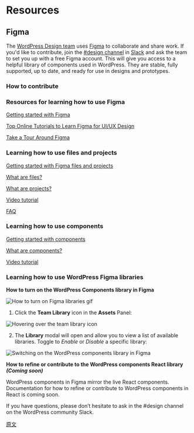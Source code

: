 <!-- 
# Resources
 -->
# Resources
<!-- 
## Figma
 -->
## Figma
<!-- 
The [WordPress Design team](https://make.wordpress.org/design/) uses [Figma](https://www.figma.com/) to collaborate and share work. If you'd like to contribute, join the [#design channel](https://app.slack.com/client/T024MFP4J/C02S78ZAL) in [Slack](https://make.wordpress.org/chat/) and ask the team to set you up with a free Figma account. This will give you access to a helpful library of components used in WordPress. They are stable, fully supported, up to date, and ready for use in designs and prototypes.
 -->
The [WordPress Design team](https://make.wordpress.org/design/) uses [Figma](https://www.figma.com/) to collaborate and share work. If you'd like to contribute, join the [#design channel](https://app.slack.com/client/T024MFP4J/C02S78ZAL) in [Slack](https://make.wordpress.org/chat/) and ask the team to set you up with a free Figma account. This will give you access to a helpful library of components used in WordPress. They are stable, fully supported, up to date, and ready for use in designs and prototypes.
<!-- 
### How to contribute
 -->
### How to contribute
<!-- 
### Resources for learning how to use Figma
 -->
### Resources for learning how to use Figma
<!-- 
[Getting started with Figma](https://help.figma.com/category/9-getting-started)

[Top Online Tutorials to Learn Figma for UI/UX Design](https://medium.com/quick-design/top-online-tutorials-to-learn-figma-for-ui-ux-design-4e9c6721a72d)

[Take a Tour Around Figma](https://help.figma.com/article/12-getting-familiar-with-figma)
 -->
[Getting started with Figma](https://help.figma.com/category/9-getting-started)

[Top Online Tutorials to Learn Figma for UI/UX Design](https://medium.com/quick-design/top-online-tutorials-to-learn-figma-for-ui-ux-design-4e9c6721a72d)

[Take a Tour Around Figma](https://help.figma.com/article/12-getting-familiar-with-figma)

<!-- 
### Learning how to use files and projects
 -->
### Learning how to use files and projects

<!-- 
[Getting started with Figma files and projects](https://help.figma.com/article/298-getting-started-with-files-and-projects)

[What are files?](https://help.figma.com/article/298-getting-started-with-files-and-projects#files)

[What are projects?](https://help.figma.com/article/298-getting-started-with-files-and-projects#projects)

[Video tutorial](https://www.youtube.com/watch?v=c5HS6smhq2E)

[FAQ](https://help.figma.com/article/298-getting-started-with-files-and-projects#faq)
 -->
[Getting started with Figma files and projects](https://help.figma.com/article/298-getting-started-with-files-and-projects)

[What are files?](https://help.figma.com/article/298-getting-started-with-files-and-projects#files)

[What are projects?](https://help.figma.com/article/298-getting-started-with-files-and-projects#projects)

[Video tutorial](https://www.youtube.com/watch?v=c5HS6smhq2E)

[FAQ](https://help.figma.com/article/298-getting-started-with-files-and-projects#faq)

<!-- 
### Learning how to use components
 -->
### Learning how to use components
<!-- 
[Getting started with components](https://help.figma.com/article/66-components)

[What are components?](https://help.figma.com/article/66-components#components)

[Video tutorial](https://help.figma.com/article/66-components#videos)
 -->
[Getting started with components](https://help.figma.com/article/66-components)

[What are components?](https://help.figma.com/article/66-components#components)

[Video tutorial](https://help.figma.com/article/66-components#videos)
<!-- 
### Learning how to use WordPress Figma libraries
 -->
### Learning how to use WordPress Figma libraries
<!-- 
**How to turn on the WordPress Components library in Figma**
 -->
**How to turn on the WordPress Components library in Figma**
<!-- 
![How to turn on Figma libraries gif](https://wordpress.org/gutenberg/files/2019/08/figma-howtoturnonlibraries.gif)
 -->
![How to turn on Figma libraries gif](https://wordpress.org/gutenberg/files/2019/08/figma-howtoturnonlibraries.gif)
<!-- 
1. Click the **Team Library** icon in the **Assets** Panel:
 -->
1. Click the **Team Library** icon in the **Assets** Panel:
<!-- 
![Hovering over the team library icon](https://wordpress.org/gutenberg/files/2019/08/figma-turn-on-libraries-e1564770916643.png)
 -->
![Hovering over the team library icon](https://wordpress.org/gutenberg/files/2019/08/figma-turn-on-libraries-e1564770916643.png)
<!-- 
2. The **Library** modal will open and allow you to view a list of available libraries. Toggle to _Enable_ or _Disable_ a specific library:
 -->
2. The **Library** modal will open and allow you to view a list of available libraries. Toggle to _Enable_ or _Disable_ a specific library:
<!-- 
![Switching on the WordPress components library in Figma](https://wordpress.org/gutenberg/files/2019/08/figma-libraries-e1564770879415.png)
 -->
![Switching on the WordPress components library in Figma](https://wordpress.org/gutenberg/files/2019/08/figma-libraries-e1564770879415.png)
<!-- 
**How to refine or contribute to the WordPress components React library _(Coming soon)_**
 -->
**How to refine or contribute to the WordPress components React library _(Coming soon)_**
<!-- 
WordPress components in Figma mirror the live React components. Documentation for how to refine or contribute to WordPress components in React is coming soon.
 -->
WordPress components in Figma mirror the live React components. Documentation for how to refine or contribute to WordPress components in React is coming soon.

<!-- 
If you have questions, please don’t hesitate to ask in the #design channel on the WordPress community Slack.
 -->
If you have questions, please don’t hesitate to ask in the #design channel on the WordPress community Slack.

[原文](https://github.com/WordPress/gutenberg/blob/master/docs/designers-developers/designers/design-resources.md)